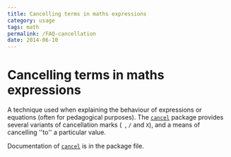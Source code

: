 ```yaml
---
title: Cancelling terms in maths expressions
category: usage
tags: math
permalink: /FAQ-cancellation
date: 2014-06-10
---
```


# Cancelling terms in maths expressions

A technique used when explaining the behaviour of expressions or
equations (often for pedagogical purposes).  The [`cancel`](https://ctan.org/pkg/cancel)
package provides several variants of cancellation marks
(` `, `/` and `X`), and
a means of cancelling ''to'' a particular value.

Documentation of [`cancel`](https://ctan.org/pkg/cancel) is in the package file.

